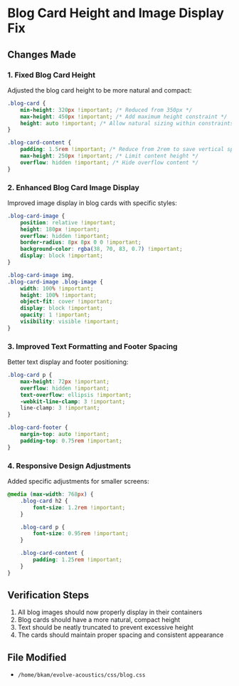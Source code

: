 # Blog Card Height and Image Display Fix

## Changes Made

### 1. Fixed Blog Card Height
Adjusted the blog card height to be more natural and compact:
```css
.blog-card {
    min-height: 320px !important; /* Reduced from 350px */
    max-height: 450px !important; /* Add maximum height constraint */
    height: auto !important; /* Allow natural sizing within constraints */
}

.blog-card-content {
    padding: 1.5rem !important; /* Reduce from 2rem to save vertical space */
    max-height: 250px !important; /* Limit content height */
    overflow: hidden !important; /* Hide overflow content */
}
```

### 2. Enhanced Blog Card Image Display
Improved image display in blog cards with specific styles:
```css
.blog-card-image {
    position: relative !important;
    height: 180px !important;
    overflow: hidden !important;
    border-radius: 8px 8px 0 0 !important;
    background-color: rgba(38, 70, 83, 0.7) !important;
    display: block !important;
}

.blog-card-image img,
.blog-card-image .blog-image {
    width: 100% !important;
    height: 100% !important;
    object-fit: cover !important;
    display: block !important;
    opacity: 1 !important;
    visibility: visible !important;
}
```

### 3. Improved Text Formatting and Footer Spacing
Better text display and footer positioning:
```css
.blog-card p {
    max-height: 72px !important;
    overflow: hidden !important;
    text-overflow: ellipsis !important;
    -webkit-line-clamp: 3 !important;
    line-clamp: 3 !important;
}

.blog-card-footer {
    margin-top: auto !important;
    padding-top: 0.75rem !important;
}
```

### 4. Responsive Design Adjustments
Added specific adjustments for smaller screens:
```css
@media (max-width: 768px) {
    .blog-card h2 {
        font-size: 1.2rem !important;
    }

    .blog-card p {
        font-size: 0.95rem !important;
    }

    .blog-card-content {
        padding: 1.25rem !important;
    }
}
```

## Verification Steps
1. All blog images should now properly display in their containers
2. Blog cards should have a more natural, compact height
3. Text should be neatly truncated to prevent excessive height
4. The cards should maintain proper spacing and consistent appearance

## File Modified
- `/home/bkam/evolve-acoustics/css/blog.css`
